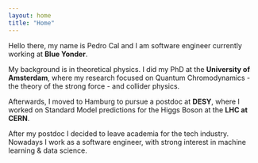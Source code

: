 ```yaml
---
layout: home
title: "Home"
---
```


Hello there, my name is Pedro Cal and I am software engineer currently working at **Blue Yonder**.

My background is in theoretical physics. I did my PhD at the **University of Amsterdam**, where my research focused on Quantum Chromodynamics - the theory of the strong force - and collider physics. 

Afterwards, I moved to Hamburg to pursue a postdoc at **DESY**, where I worked on Standard Model predictions for the Higgs Boson at the **LHC at CERN**. 

After my postdoc I decided to leave academia for the tech industry. Nowadays I work as a software engineer, with strong interest in machine learning & data science.
